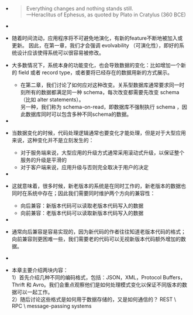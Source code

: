 -  
  > Everything changes and nothing stands still.   
  —Heraclitus of Ephesus, as quoted by Plato in Cratylus (360 BCE)  

-  
- 随着时间流动，应用程序将不可避免地演化，有新的feature不断地被加入或更新。 因此，在第一章，我们才会强调 evolvability （可演化性），即好的系统设计应该使得系统可以很容易被修改。  
- 大多数情况下，系统本身的功能变化，也会导致数据的变化：比如增加一个新的 field 或者 record type，或者要将已经存在的数据用新的方式展示。  
	- 在第二章，我们讨论了如何应对这种改变。关系型数据库通常要求同一时刻所有的数据都满足同一种 schema，每次改变都需要先改变 schema （比如 alter statements）。  
	  另一种，我们称为 schema-on-read，即数据库不强制执行 schema ，因此数据库同时可以包含多种不同schema的数据。  
-  
- 当数据变化的时候，代码处理逻辑通常也要变化才能处理，但是对于大型应用来说，这种变化并不是立刻发生的：  
	- 对于服务端来说，大型应用的升级方式通常采用滚动式升级，以保证整个服务的升级是平滑的  
	- 对于客户端来说，应用升级与否则完全取决于用户的决定  
-  
- 这就意味着，很多时候，新老版本的系统是在同时工作的，新老版本的数据也同时在系统中存在；因此我们需要同时维护两个方向的兼容性：  
	- 向后兼容：新版本代码可以读取老版本代码写入的数据  
	- 向前兼容：老版本代码可以读取新版本代码写入的数据  
-  
- 通常向后兼容是容易实现的，因为新代码的作者往往知道老版本代码的格式；向前兼容则更困难一些，我们需要老的代码可以无视新版本代码额外增加的数据。  
-  
- 本章主要介绍两块内容：   
  1）首先介绍几种不同的编码格式，包括：JSON，XML，Protocol Buffers，Thrift 和 Avro。我们会重点观察他们是如何处理模式变化以保证不同版本的数据可以一起工作。  
  2）随后讨论这些格式是如何用于数据存储的，又是如何通信的？ REST \ RPC \ message-passing systems